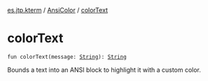 [es.jtp.kterm](../index.md) / [AnsiColor](index.md) / [colorText](./color-text.md)

# colorText

`fun colorText(message: `[`String`](https://kotlinlang.org/api/latest/jvm/stdlib/kotlin/-string/index.html)`): `[`String`](https://kotlinlang.org/api/latest/jvm/stdlib/kotlin/-string/index.html)

Bounds a text into an ANSI block to highlight it with a custom color.

